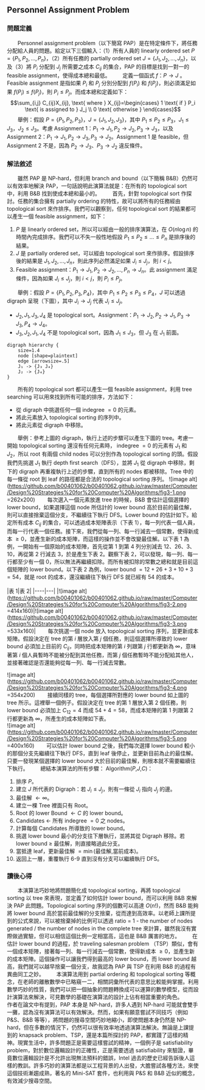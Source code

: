 ## Personnel Assignment Problem

### 問題定義

&emsp;&emsp;Personnel assignment problem（以下簡寫 PAP）是在特定條件下，將任務分配給人員的問題。給定以下三個輸入：（1）所有人員的 linearly ordered set $P = \{P_1,P_2,...,P_n\}$，（2）所有任務的 partially ordered set $J = \{J_1,J_2,...,J_n\}$，以及（3）將 $P_i$ 分配到 $J_j$ 所需要之成本 $C_{ij}$ 的集合，PAP 的目標是找到一對一的 feasible assignment，使得成本總和最低。
&emsp;&emsp;定義一個函式 $f：P→J$ 。Feasible assignment 是指如果 $P_i$ 和 $P_j$ 分別分配到 $f(P_i)$ 和 $f(P_j)$，則必須滿足如果 $f(P_i) ≤ f(P_j)$，則 $P_i ≤ P_j$。而成本總和定義如下：$$\sum_{i,j} C_{ij}X_{ij}, \text{ where } X_{ij}=\begin{cases} 1 \text{ if } P_i \text{ is assigned to } J_j \\ 0 \text{ otherwise } \end{cases}$$&emsp;&emsp;舉例：假設 $P = \{P_1,P_2,P_3\}$，$J = \{J_1,J_2,J_3\}$，其中 $P_1≤P_2≤P_3$，$J_1≤J_3$，$J_2≤J_3$。考慮 Assignment 1：$P_1→J_1, P_2→J_2, P_3→J_3$，以及 Assignment 2：$P_1→J_1, P_2→J_3, P_3→J_2$。Assignment 1 是 feasible，但 Assignment 2 不是，因為 $P_2→J_3$、$P_3→J_2$ 違反條件。

### 解法敘述

&emsp;&emsp;雖然 PAP 是 NP-hard，但利用 branch and bound（以下簡稱 B&B）仍然可以有效率地解決 PAP，一句話說明此演算法就是：在所有的 topological sort 中，利用 B&B 找到使成本總和最小的。
&emsp;&emsp;首先，針對 topological sort 作探討。任務的集合擁有 partially ordering 的特性，故可以將所有的任務經由 topological sort 來作排序。我們可以觀察到，任何 topological sort 的結果都可以產生一個 feasible assignment，如下：
1. $P$ 是 linearly ordered set，所以可以經由一般的排序演算法，在 $O(n\log n)$ 的時間內完成排序。我們可以不失一般性地假設 $P_1≤P_2≤...≤P_n$ 是排序後的結果。
2. $J$ 是 partially ordered set，可以經由 topological sort 來作排序。假設排序後的結果是 $J_1,J_2,...,J_n$，則此序列必然滿足如果 $J_i≤J_j$，則 $i<j$。
3. Feasible assignment：$P_1→J_1, P_2→J_2, ..., P_n→J_n$。此 assignment 滿足條件，因為如果 $J_i≤J_j$，則 $i<j$，則 $P_i≤P_j$。

&emsp;&emsp;舉例：假設 $P=\{P_1,P_2,P_3,P_4\}$，其中 $P_1≤P_2≤P_3≤P_4$，$J$ 可以透過 digraph 呈現（下圖），其中 $J_i→J_j$ 代表 $J_i≤J_j$。
- $J_2,J_1,J_3,J_4$ 是 topological sort。Assignment：$P_1→J_2, P_2→J_1, P_3→J_3, P_4→J_4$。
- $J_3,J_2,J_1,J_4$ 不是 topological sort，因為 $J_1≤J_3$，但 $J_3$ 在 $J_1$ 前面。
```graphviz
digraph hierarchy {
    size=1.4
    node [shape=plaintext]
    edge [arrowsize=.5]
    J₁ -> {J₃ J₄}
    J₂ -> {J₄}
}
```
&emsp;&emsp;所有的 topological sort 都可以產生一個 feasible assignment，利用 tree searching 可以用來找到所有可能的排序，方法如下：
- 從 digraph 中挑選任何一個 indegree $= 0$ 的元素。
- 將此元素放入 topological sorting 的序列中。
- 將此元素從 digraph 中移除。

&emsp;&emsp;舉例：參考上圖的 digraph，執行上述的步驟可以產生下圖的 tree。考慮一開始 topological sorting 還沒有任何元素時， indegree $= 0$ 的元素有 $J_1$ 和 $J_2$，所以 root 有兩個 child nodes 可以分別作為 topological sorting 的頭。假設我們先挑選 $J_1$ 執行 depth first search（DFS），並將 $J_1$ 從 digraph 中移除，剩下的 digraph 再重複執行上述的步驟，直到所有的 nodes 都被移除。Tree 中的每一條從 root 到 leaf 的路徑都是合法的 topological sorting 序列。
![image alt](https://github.com/b00401062/b00401062.github.io/raw/master/Computer/Design%20Strategies%20for%20Computer%20Algorithms/fig3-1.png =262x200)
&emsp;&emsp;每次選入一個元素放進 tree 的時候，B&B 會估計這個選擇的 lower bound，如果選擇這個 node 所估計的 lower bound 高於目前的最佳解，則可以直接捨棄這個分支，不繼續往下執行 DFS。Lower bound 的估計如下。給定所有成本 $C_{ij}$ 的集合，可以透過成本矩陣表示（下表 1），每一列代表一個人員，而每一行代表一個任務。接下來，我們從每一列、每一行減去一個常數，使得新成本 $≥ 0$，並產生新的成本矩陣，而這樣的操作並不會改變最佳解。以下表 1 為例，一開始有一個原始的成本矩陣，首先從第 1 到第 4 列分別減去 12、26、3、10，再從第 2 行減去 3，於是產生下表 2。觀察下表 2，可以發現，每一列、每一行都至少有一個 0，所以無法再繼續扣除。而所有被扣除的常數之總和就是目前這個矩陣的 lower bound。以下表 2 為例，lower bound $= 12+26+3+10+3 = 54$，就是 root 的成本，還沒繼續往下執行 DFS 就已經有 54 的成本。<br><br>
|表 1|表 2|
|----|---|
|![image alt](https://github.com/b00401062/b00401062.github.io/raw/master/Computer/Design%20Strategies%20for%20Computer%20Algorithms/fig3-2.png =414x160)|![image alt](https://github.com/b00401062/b00401062.github.io/raw/master/Computer/Design%20Strategies%20for%20Computer%20Algorithms/fig3-3.png =533x160)|
&emsp;&emsp;每次挑選一個 node 放入 topological sorting 序列，並更新成本矩陣。假設決定在 tree 的第 $i$ 層放入第 $j$ 個任務，則這個選擇所導致的 lower bound 必須加上目前的 $C_{ij}$，同時把成本矩陣的第 $i$ 列跟第 $j$ 行都更新為 $∞$，意味著第 $i$ 個人員暫時不能被分配到其他任務，而第 $j$ 個任務暫時不能分配給其他人，並接著確認是否還能夠從每一列、每一行減去常數。

![image alt](https://github.com/b00401062/b00401062.github.io/raw/master/Computer/Design%20Strategies%20for%20Computer%20Algorithms/fig3-4.png =354x200)
&emsp;&emsp;接續同樣的 tree，每個選擇所對應的 lower bound 如上圖的 tree 所示。這裡舉一個例子。假設決定在 tree 的第 1 層放入第 2 個任務，則 lower bound 必須加上 $C_{12}=4$ 而成 $54+4=58$，而成本矩陣的第 1 列跟第 2 行都更新為 $∞$，所產生的成本矩陣如下表。<br>
![image alt](https://github.com/b00401062/b00401062.github.io/raw/master/Computer/Design%20Strategies%20for%20Computer%20Algorithms/fig3-5.png =400x160)
&emsp;&emsp;可以估計 lower bound 之後，我們每次選擇 lower bound 較小的那個分支先繼續往下執行 DFS，直到 leaf 後停止，並更新目前為止的最佳解。只要一發現某個選擇的 lower bound 大於目前的最佳解，則根本就不需要繼續往下執行。
&emsp;&emsp;總結本演算法的所有步驟：
Algorithm($P$,$J$,$C$)：
1. 排序 $P$。
2. 建立 $J$ 所代表的 Digraph：若 $J_i≤J_j$，則有一條從 $J_i$ 指向 $J_j$ 的邊。
3. 最佳解 $← ∞$。
4. 建立一棵 Tree 裡面只有 Root。
5. Root 的 lower Bound $← C$ 的 lower bound。
6. Candidates $←$ 所有 indegree $= 0$ 之 nodes。
7. 計算每個 Candidates 所導致的 lower bound。
8. 挑選 lower bound 最小的分支往下層執行，並將其從 Digraph 移除。若 lower bound $≥$ 最佳解，則直接略過此分支。
9. 當抵達 leaf，更新最佳解 $=\min$(最佳解,當前成本)。
10. 返回上一層，重覆執行 6-9 直到沒有分支可以繼續執行 DFS。

### 讀後心得

&emsp;&emsp;本演算法巧妙地將問題簡化成 topological sorting，再將 topological sorting 以 tree 來表現，並定義了如何估計 lower bound，而可以利用 B&B 來解決 PAP 此問題。Topological sorting 序列的個數可以高達 $O(n!)$，然而 B&B 能夠將 lower bound 高於當前最佳解的分支捨棄，從而達到高效率。以老師上課所提到的公式來說，可以被捨棄掉的比例可以透過 ratio = 1 - the number of nodes generated / the number of nodes in the complete tree 來計算，雖然我沒有實際做過實驗，但可以相信這個比例一定相當高，這也是 B&B 厲害的地方。
&emsp;&emsp;在估計 lower bound 的過程，於 traveling salesman problem （TSP）類似，會有一個成本矩陣，接著每一列、每一行減去一個常數，使得新成本 $≥ 0$，並產生新的成本矩陣。這個操作可以讓我們得到最高的 lower bound，而 lower bound 越高，我們就可以越早捨棄一個分支，故我認為 PAP 與 TSP 在利用 B&B 的過程有異曲同工之妙。
&emsp;&emsp;本演算法用到 partial ordering 和 topological sorting 等概念，在老師的離散數學中已略窺一二，相關詞彙所代表的意思比較能夠掌握。利用數學巧妙的性質，我們可以把一個抽象的問題轉換成可以運算的數學模型，從而設計演算法來解決，可見數學的基礎在演算法的設計上佔有相當重要的角色。
&emsp;&emsp;作者在論文中有提到，PAP 本身是 NP-hard，許多人遇到 NP-hard 可能就會雙手一攤，認為沒有演算法可以有效解決。然而，如果有願意嘗試不同技巧（例如 P&S、B&B 等等），將問題的搜尋空間巧妙地縮小，即使問題本身仍然是 NP-hard，但在多數的情況下，仍然可以很有效率地透過演算法解決。無論是上課提到的 knapsack problem、TSP，還是本篇所探討的 PAP，都實踐了這樣的精神。現實生活中，許多問題正是需要這樣嘗試的精神，一個例子是 satisfiability problem，對於數位邏輯設計的正確性，正是需要透過 satisfiability 來驗證，畢竟數位邏輯設計是不允許出現無法預料的錯誤，Intel 過去的歷史已經告訴後人這樣的教訓。許多巧妙的演算法都是以工程背景的人出發，大膽嘗試各種方法，來使這個技術漸趨成熟，著名的 Mini-SAT 套件，也利用與 P&S 和 B&B 近似的概念，有效減少搜尋空間。
